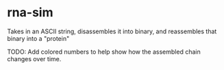 # rna-sim
Takes in an ASCII string, disassembles it into binary, and reassembles that binary into a "protein"  

TODO:
Add colored numbers to help show how the assembled chain changes over time.  

